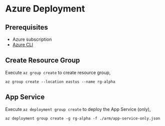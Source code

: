# Azure Deployment
## Prerequisites
- Azure subscription
- [Azure CLI](https://docs.microsoft.com/en-us/cli/azure/install-azure-cli)

## Create Resource Group
Execute `az group create` to create resource group,
```
az group create --location eastus --name rg-alpha
```

## App Service 
Execute `az deployment group create` to deploy the App Service (only),
```
az deployment group create -g rg-alpha -f ./arm/app-service-only.json
```
